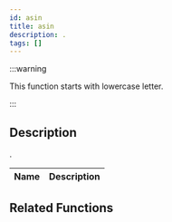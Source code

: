 ```yaml
---
id: asin
title: asin
description: .
tags: []
---
```


:::warning

This function starts with lowercase letter.

:::

## Description

.

| Name | Description |
| ---- | ----------- |


## Related Functions
